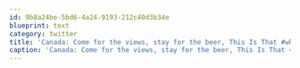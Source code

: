 ```yaml
---
id: 9b8a24be-5bd6-4a24-9193-212c40d3b34e
blueprint: text
category: twitter
title: 'Canada: Come for the views, stay for the beer, This Is That #whatisCanada'
caption: 'Canada: Come for the views, stay for the beer, This Is That <span class="hashtag hashtag_local">#<a href="http://tweettemp.darylchymko.ca/?tag=whatiscanada">whatisCanada</a>'
---
```

